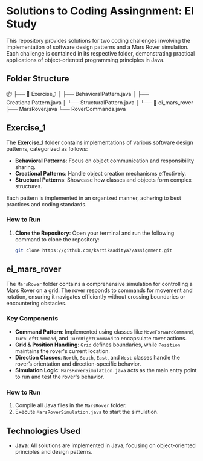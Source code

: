 # Solutions to Coding Assingnment: EI Study

This repository provides solutions for two coding challenges involving the implementation of software design patterns and a Mars Rover simulation. Each challenge is contained in its respective folder, demonstrating practical applications of object-oriented programming principles in Java.

## Folder Structure

📦 ├── 📂 Exercise_1 │ ├── BehavioralPattern.java │ ├── CreationalPattern.java │ └── StructuralPattern.java │ └── 📂 ei_mars_rover ├── MarsRover.java └── RoverCommands.java


## Exercise_1

The **Exercise_1** folder contains implementations of various software design patterns, categorized as follows:
- **Behavioral Patterns**: Focus on object communication and responsibility sharing.
- **Creational Patterns**: Handle object creation mechanisms effectively.
- **Structural Patterns**: Showcase how classes and objects form complex structures.

Each pattern is implemented in an organized manner, adhering to best practices and coding standards.
### How to Run

1. **Clone the Repository**: Open your terminal and run the following command to clone the repository:
    ```bash
    git clone https://github.com/kartikaaditya7/Assignment.git
    ```


## ei_mars_rover
The `MarsRover` folder contains a comprehensive simulation for controlling a Mars Rover on a grid. The rover responds to commands for movement and rotation, ensuring it navigates efficiently without crossing boundaries or encountering obstacles.

### Key Components

- **Command Pattern**: Implemented using classes like `MoveForwardCommand`, `TurnLeftCommand`, and `TurnRightCommand` to encapsulate rover actions.
- **Grid & Position Handling**: `Grid` defines boundaries, while `Position` maintains the rover's current location.
- **Direction Classes**: `North`, `South`, `East`, and `West` classes handle the rover’s orientation and direction-specific behavior.
- **Simulation Logic**: `MarsRoverSimulation.java` acts as the main entry point to run and test the rover's behavior.

### How to Run
1. Compile all Java files in the `MarsRover` folder.
2. Execute `MarsRoverSimulation.java` to start the simulation.

## Technologies Used

- **Java**: All solutions are implemented in Java, focusing on object-oriented principles and design patterns.

